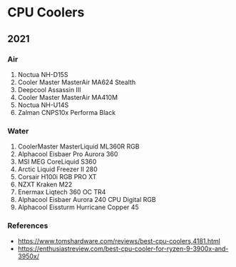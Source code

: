 # CPU Coolers


## 2021

### Air

1. Noctua NH-D15S
2. Cooler Master MasterAir MA624 Stealth
3. Deepcool Assassin III
4. Cooler Master MasterAir MA410M
5. Noctua NH-U14S
6. Zalman CNPS10x Performa Black

### Water

1. CoolerMaster MasterLiquid ML360R RGB
2. Alphacool Eisbaer Pro Aurora 360
3. MSI MEG CoreLiquid S360
4. Arctic Liquid Freezer II 280
5. Corsair H100i RGB PRO XT
6. NZXT Kraken M22
7. Enermax Liqtech 360 OC TR4
8. Alphacool Eisbaer Aurora 240 CPU Digital RGB
9. Alphacool Eissturm Hurricane Copper 45

### References

* <https://www.tomshardware.com/reviews/best-cpu-coolers,4181.html>
* <https://enthusiastreview.com/best-cpu-cooler-for-ryzen-9-3900x-and-3950x/>

